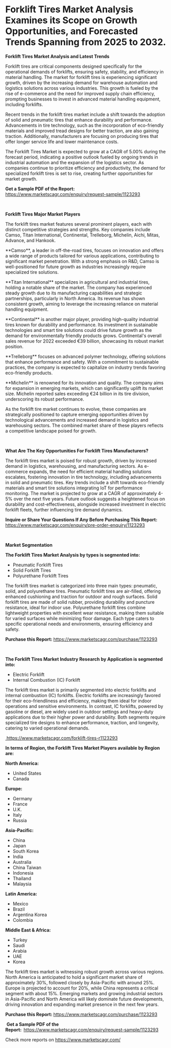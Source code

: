 <p><h1>Forklift Tires Market Analysis Examines its Scope on Growth Opportunities, and Forecasted Trends Spanning from 2025 to 2032.</h1></p><p><strong>Forklift Tires Market Analysis and Latest Trends</strong></p>
<p><p>Forklift tires are critical components designed specifically for the operational demands of forklifts, ensuring safety, stability, and efficiency in material handling. The market for forklift tires is experiencing significant growth, driven by the increasing demand for warehouse automation and logistics solutions across various industries. This growth is fueled by the rise of e-commerce and the need for improved supply chain efficiency, prompting businesses to invest in advanced material handling equipment, including forklifts.</p><p>Recent trends in the forklift tires market include a shift towards the adoption of solid and pneumatic tires that enhance durability and performance. Advancements in tire technology, such as the incorporation of eco-friendly materials and improved tread designs for better traction, are also gaining traction. Additionally, manufacturers are focusing on producing tires that offer longer service life and lower maintenance costs.</p><p>The Forklift Tires Market is expected to grow at a CAGR of 5.00% during the forecast period, indicating a positive outlook fueled by ongoing trends in industrial automation and the expansion of the logistics sector. As companies continue to prioritize efficiency and productivity, the demand for specialized forklift tires is set to rise, creating further opportunities for market growth.</p></p>
<p><strong>Get a Sample PDF of the Report:&nbsp;</strong> <a href="https://www.marketscagr.com/enquiry/request-sample/1123293?utm_campaign=2276&utm_medium=2&utm_source=Github&utm_content=ia&utm_term=16022025&utm_id=forklift-tires">https://www.marketscagr.com/enquiry/request-sample/1123293</a></p>
<p>&nbsp;</p>
<p><strong>Forklift Tires Major Market Players</strong></p>
<p><p>The forklift tires market features several prominent players, each with distinct competitive strategies and strengths. Key companies include Camso, Titan International, Continental, Trelleborg, Michelin, Aichi, Mitas, Advance, and Hankook. </p><p>**Camso**, a leader in off-the-road tires, focuses on innovation and offers a wide range of products tailored for various applications, contributing to significant market penetration. With a strong emphasis on R&D, Camso is well-positioned for future growth as industries increasingly require specialized tire solutions.</p><p>**Titan International** specializes in agricultural and industrial tires, holding a notable share of the market. The company has experienced steady growth due to its manufacturing capabilities and strategic partnerships, particularly in North America. Its revenue has shown consistent growth, aiming to leverage the increasing reliance on material handling equipment.</p><p>**Continental** is another major player, providing high-quality industrial tires known for durability and performance. Its investment in sustainable technologies and smart tire solutions could drive future growth as the demand for environmentally friendly products grows. Continental's overall sales revenue for 2022 exceeded €39 billion, showcasing its robust market position.</p><p>**Trelleborg** focuses on advanced polymer technology, offering solutions that enhance performance and safety. With a commitment to sustainable practices, the company is expected to capitalize on industry trends favoring eco-friendly products.</p><p>**Michelin** is renowned for its innovation and quality. The company aims for expansion in emerging markets, which can significantly uplift its market size. Michelin reported sales exceeding €24 billion in its tire division, underscoring its robust performance.</p><p>As the forklift tire market continues to evolve, these companies are strategically positioned to capture emerging opportunities driven by technological advancements and increased demand in logistics and warehousing sectors. The combined market share of these players reflects a competitive landscape poised for growth.</p></p>
<p>&nbsp;</p>
<p><strong>What Are The Key Opportunities For Forklift Tires Manufacturers?</strong></p>
<p><p>The forklift tires market is poised for robust growth, driven by increased demand in logistics, warehousing, and manufacturing sectors. As e-commerce expands, the need for efficient material handling solutions escalates, fostering innovation in tire technology, including advancements in solid and pneumatic tires. Key trends include a shift towards eco-friendly materials and smart tire solutions integrating IoT for performance monitoring. The market is projected to grow at a CAGR of approximately 4-5% over the next five years. Future outlook suggests a heightened focus on durability and cost-effectiveness, alongside increased investment in electric forklift fleets, further influencing tire demand dynamics.</p></p>
<p><strong>Inquire or Share Your Questions If Any Before Purchasing This Report:</strong> <a href="https://www.marketscagr.com/enquiry/pre-order-enquiry/1123293?utm_campaign=2276&utm_medium=2&utm_source=Github&utm_content=ia&utm_term=16022025&utm_id=forklift-tires">https://www.marketscagr.com/enquiry/pre-order-enquiry/1123293</a></p>
<p>&nbsp;</p>
<p><strong>Market Segmentation</strong></p>
<p><strong>The Forklift Tires Market Analysis by types is segmented into:</strong></p>
<p><ul><li>Pneumatic Forklift Tires</li><li>Solid Forklift Tires</li><li>Polyurethane Forklift Tires</li></ul></p>
<p><p>The forklift tires market is categorized into three main types: pneumatic, solid, and polyurethane tires. Pneumatic forklift tires are air-filled, offering enhanced cushioning and traction for outdoor and rough surfaces. Solid forklift tires are made of solid rubber, providing durability and puncture resistance, ideal for indoor use. Polyurethane forklift tires combine lightweight properties with excellent wear resistance, making them suitable for varied surfaces while minimizing floor damage. Each type caters to specific operational needs and environments, ensuring efficiency and safety.</p></p>
<p><strong>Purchase this Report:&nbsp;</strong><a href="https://www.marketscagr.com/purchase/1123293?utm_campaign=2276&utm_medium=2&utm_source=Github&utm_content=ia&utm_term=16022025&utm_id=forklift-tires">https://www.marketscagr.com/purchase/1123293</a></p>
<p>&nbsp;</p>
<p><strong>The Forklift Tires Market Industry Research by Application is segmented into:</strong></p>
<p><ul><li>Electric Forklift</li><li>Internal Combustion (IC) Forklift</li></ul></p>
<p><p>The forklift tires market is primarily segmented into electric forklifts and internal combustion (IC) forklifts. Electric forklifts are increasingly favored for their eco-friendliness and efficiency, making them ideal for indoor operations and sensitive environments. In contrast, IC forklifts, powered by gasoline or diesel, are widely used in outdoor settings and heavy-duty applications due to their higher power and durability. Both segments require specialized tire designs to enhance performance, traction, and longevity, catering to varied operational demands.</p></p>
<p><a href="https://www.marketscagr.com/forklift-tires-r1123293?utm_campaign=2276&utm_medium=2&utm_source=Github&utm_content=ia&utm_term=16022025&utm_id=forklift-tires">&nbsp;https://www.marketscagr.com/forklift-tires-r1123293</a></p>
<p><strong>In terms of Region, the Forklift Tires Market Players available by Region are:</strong></p>
<p>
    <p> <strong> North America: </strong>
        <ul>
            <li>United States</li>
            <li>Canada</li>
        </ul>
        </p> 
    <p> <strong> Europe: </strong>
        <ul>
            <li>Germany</li>
            <li>France</li>
            <li>U.K.</li>
            <li>Italy</li>
            <li>Russia</li>
        </ul>
        </p> 
    <p> <strong> Asia-Pacific: </strong>
        <ul>
            <li>China</li>
            <li>Japan</li>
            <li>South Korea</li>
            <li>India</li>
            <li>Australia</li>
            <li>China Taiwan</li>
            <li>Indonesia</li>
            <li>Thailand</li>
            <li>Malaysia</li>
        </ul>
        </p> 
    <p> <strong> Latin America: </strong>
        <ul>
            <li>Mexico</li>
            <li>Brazil</li>
            <li>Argentina Korea</li>
            <li>Colombia</li>
        </ul>
        </p> 
    <p> <strong> Middle East & Africa: </strong>
        <ul>
            <li>Turkey</li>
            <li>Saudi</li>
            <li>Arabia</li>
            <li>UAE</li>
            <li>Korea</li>
        </ul>
    </p>
    </p>
<p><p>The forklift tires market is witnessing robust growth across various regions. North America is anticipated to hold a significant market share of approximately 30%, followed closely by Asia-Pacific with around 25%. Europe is projected to account for 20%, while China represents a critical segment with about 15%. Emerging markets and growing industrial sectors in Asia-Pacific and North America will likely dominate future developments, driving innovation and expanding market presence in the next few years.</p></p>
<p><strong>Purchase this Report: </strong><a href="https://www.marketscagr.com/purchase/1123293?utm_campaign=2276&utm_medium=2&utm_source=Github&utm_content=ia&utm_term=16022025&utm_id=forklift-tires">https://www.marketscagr.com/purchase/1123293</a></p>
<p>&nbsp;<strong>Get a Sample PDF of the Report:&nbsp;&nbsp;</strong><a href="https://www.marketscagr.com/enquiry/request-sample/1123293?utm_campaign=2276&utm_medium=2&utm_source=Github&utm_content=ia&utm_term=16022025&utm_id=forklift-tires">https://www.marketscagr.com/enquiry/request-sample/1123293</a></p>
<p><strong></strong></p>
<p>Check more reports on <a href="https://www.marketscagr.com/?utm_campaign=2276&utm_medium=2&utm_source=Github&utm_content=ia&utm_term=16022025&utm_id=forklift-tires">https://www.marketscagr.com/</a></p>